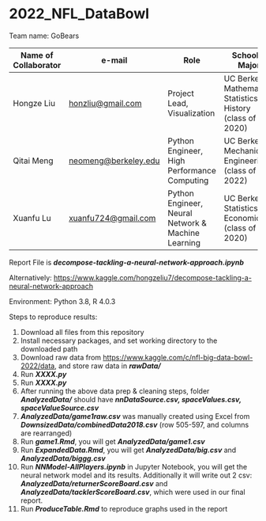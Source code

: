 # 2022_NFL_DataBowl
Team name: GoBears

| Name of Collaborator | e-mail | Role | School & Major |
| ------------- | ------------- | ------------- | ------------- |
| Hongze Liu    | honzliu@gmail.com  | Project Lead, Visualization | UC Berkeley: Mathematics, Statistics, History (class of 2020)  |
| Qitai Meng    | neomeng@berkeley.edu   | Python Engineer, High Performance Computing  | UC Berkeley: Mechanical Engineering (class of 2022)  |
| Xuanfu Lu     | xuanfu724@gmail.com  | Python Engineer, Neural Network & Machine Learning | UC Berkeley: Statistics, Economics (class of 2020) |

Report File is **_decompose-tackling-a-neural-network-approach.ipynb_**

Alternatively: https://www.kaggle.com/hongzeliu7/decompose-tackling-a-neural-network-approach

Environment: Python 3.8, R 4.0.3

Steps to reproduce results:

1. Download all files from this repository 
2. Install necessary packages, and set working directory to the downloaded path
3. Download raw data from https://www.kaggle.com/c/nfl-big-data-bowl-2022/data, and store raw data in **_rawData/_**
4. Run **_XXXX.py_**
5. Run **_XXXX.py_**
6. After running the above data prep & cleaning steps, folder **_AnalyzedData/_** should have **_nnDataSource.csv, spaceValues.csv, spaceValueSource.csv_**
7. **_AnalyzedData/game1raw.csv_** was manually created using Excel from **_DownsizedData/combinedData2018.csv_** (row 505-597, and columns are rearranged)
8. Run **_game1.Rmd_**, you will get **_AnalyzedData/game1.csv_**
9. Run **_ExpandedData.Rmd_**, you will get **_AnalyzedData/big.csv_** and **_AnalyzedData/biggg.csv_**
10. Run **_NNModel-AllPlayers.ipynb_** in Jupyter Notebook, you will get the neural network model and its results. Additionally it will write out 2 csv: **_AnalyzedData/returnerScoreBoard.csv_** and **_AnalyzedData/tacklerScoreBoard.csv_**, which were used in our final report.
11. Run **_ProduceTable.Rmd_** to reproduce graphs used in the report
